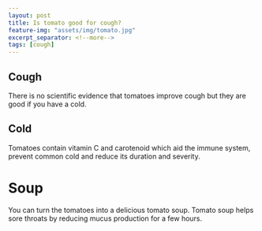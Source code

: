 ```yaml
---
layout: post
title: Is tomato good for cough?
feature-img: "assets/img/tomato.jpg"
excerpt_separator: <!--more-->
tags: [cough]
---
```

<!--more-->
## Cough
There is no scientific evidence that tomatoes improve cough but they are good if you have a cold.

## Cold
Tomatoes contain vitamin C and carotenoid which aid the immune system, prevent common cold and reduce its duration and severity.

# Soup
You can turn the tomatoes into a delicious tomato soup. Tomato soup helps sore throats by reducing mucus production for a few hours.
